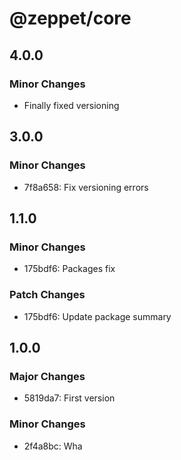 # @zeppet/core

## 4.0.0

### Minor Changes

- Finally fixed versioning

## 3.0.0

### Minor Changes

- 7f8a658: Fix versioning errors

## 1.1.0

### Minor Changes

- 175bdf6: Packages fix

### Patch Changes

- 175bdf6: Update package summary

## 1.0.0

### Major Changes

- 5819da7: First version

### Minor Changes

- 2f4a8bc: Wha

